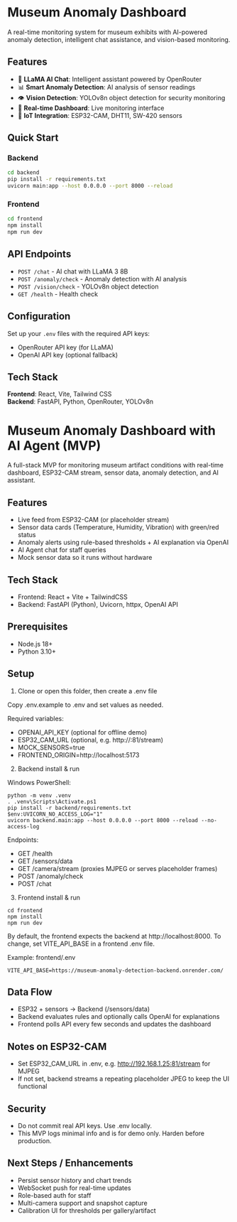 # Museum Anomaly Dashboard

A real-time monitoring system for museum exhibits with AI-powered anomaly detection, intelligent chat assistance, and vision-based monitoring.

## Features

- 🤖 **LLaMA AI Chat**: Intelligent assistant powered by OpenRouter
- 📊 **Smart Anomaly Detection**: AI analysis of sensor readings
- 👁️ **Vision Detection**: YOLOv8n object detection for security monitoring
- 📱 **Real-time Dashboard**: Live monitoring interface
- 🔧 **IoT Integration**: ESP32-CAM, DHT11, SW-420 sensors

## Quick Start

### Backend
```bash
cd backend
pip install -r requirements.txt
uvicorn main:app --host 0.0.0.0 --port 8000 --reload
```

### Frontend
```bash
cd frontend
npm install
npm run dev
```

## API Endpoints

- `POST /chat` - AI chat with LLaMA 3 8B
- `POST /anomaly/check` - Anomaly detection with AI analysis
- `POST /vision/check` - YOLOv8n object detection
- `GET /health` - Health check

## Configuration

Set up your `.env` files with the required API keys:
- OpenRouter API key (for LLaMA)
- OpenAI API key (optional fallback)

## Tech Stack

**Frontend**: React, Vite, Tailwind CSS  
**Backend**: FastAPI, Python, OpenRouter, YOLOv8n

# Museum Anomaly Dashboard with AI Agent (MVP)

A full-stack MVP for monitoring museum artifact conditions with real-time dashboard, ESP32-CAM stream, sensor data, anomaly detection, and AI assistant.

## Features
- Live feed from ESP32-CAM (or placeholder stream)
- Sensor data cards (Temperature, Humidity, Vibration) with green/red status
- Anomaly alerts using rule-based thresholds + AI explanation via OpenAI
- AI Agent chat for staff queries
- Mock sensor data so it runs without hardware

## Tech Stack
- Frontend: React + Vite + TailwindCSS
- Backend: FastAPI (Python), Uvicorn, httpx, OpenAI API

## Prerequisites
- Node.js 18+
- Python 3.10+

## Setup

1) Clone or open this folder, then create a .env file

Copy .env.example to .env and set values as needed.

Required variables:
- OPENAI_API_KEY (optional for offline demo)
- ESP32_CAM_URL (optional, e.g. http://<esp-ip>:81/stream)
- MOCK_SENSORS=true
- FRONTEND_ORIGIN=http://localhost:5173

2) Backend install & run

Windows PowerShell:

```
python -m venv .venv
. .venv\Scripts\Activate.ps1
pip install -r backend/requirements.txt
$env:UVICORN_NO_ACCESS_LOG="1"
uvicorn backend.main:app --host 0.0.0.0 --port 8000 --reload --no-access-log
```

Endpoints:
- GET /health
- GET /sensors/data
- GET /camera/stream (proxies MJPEG or serves placeholder frames)
- POST /anomaly/check
- POST /chat

3) Frontend install & run

```
cd frontend
npm install
npm run dev
```

By default, the frontend expects the backend at http://localhost:8000. To change, set VITE_API_BASE in a frontend .env file.

Example: frontend/.env
```
VITE_API_BASE=https://museum-anomaly-detection-backend.onrender.com/
```

## Data Flow
- ESP32 + sensors -> Backend (/sensors/data)
- Backend evaluates rules and optionally calls OpenAI for explanations
- Frontend polls API every few seconds and updates the dashboard

## Notes on ESP32-CAM
- Set ESP32_CAM_URL in .env, e.g. http://192.168.1.25:81/stream for MJPEG
- If not set, backend streams a repeating placeholder JPEG to keep the UI functional

## Security
- Do not commit real API keys. Use .env locally.
- This MVP logs minimal info and is for demo only. Harden before production.

## Next Steps / Enhancements
- Persist sensor history and chart trends
- WebSocket push for real-time updates
- Role-based auth for staff
- Multi-camera support and snapshot capture
- Calibration UI for thresholds per gallery/artifact


